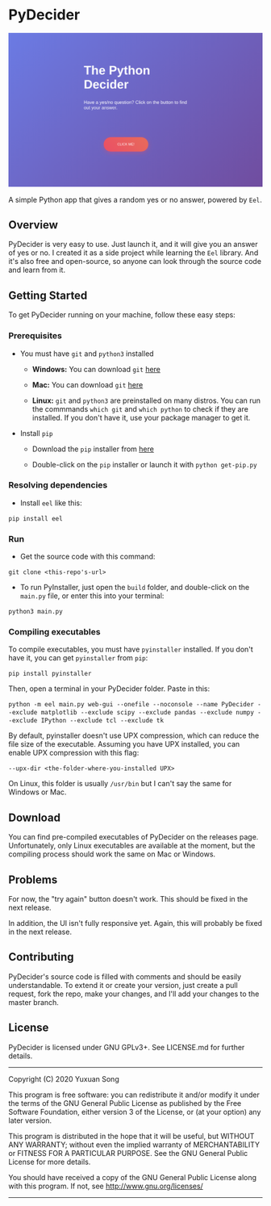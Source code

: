# PyDecider

![Image](markdown-images/Demo.png)

A simple Python app that gives a random yes or no answer, powered by `Eel`.

## Overview

PyDecider is very easy to use. Just launch it, and it will give you an answer of yes or no. I created it as a side project while learning the `Eel` library. And it's also free and open-source, so anyone can look through the source code and learn from it.

## Getting Started

To get PyDecider running on your machine, follow these easy steps:

### Prerequisites

* You must have `git` and `python3` installed

    * **Windows:** You can download `git` [here](https://git-scm.com/download/win)

    * **Mac:** You can download `git` [here](https://git-scm.com/download/mac)

    * **Linux:** `git` and `python3` are preinstalled on many distros. You can run the commmands `which git` and `which python` to check if they are installed. If you don't have it, use your package manager to get it.

* Install `pip` 

    * Download the `pip` installer from [here](https://bootstrap.pypa.io/get-pip.py)

    * Double-click on the `pip` installer or launch it with `python get-pip.py`

### Resolving dependencies

* Install `eel` like this:

```
pip install eel
```

### Run

* Get the source code with this command:

```
git clone <this-repo's-url>
```

* To run PyInstaller, just open the `build` folder, and double-click on the `main.py` file, or enter this into your terminal:

```
python3 main.py
```

### Compiling executables

To compile executables, you must have `pyinstaller` installed. If you don't have it, you can get `pyinstaller` from `pip`:

```
pip install pyinstaller
```

Then, open a terminal in your PyDecider folder. Paste in this:

```
python -m eel main.py web-gui --onefile --noconsole --name PyDecider --exclude matplotlib --exclude scipy --exclude pandas --exclude numpy --exclude IPython --exclude tcl --exclude tk
```

By default, pyinstaller doesn't use UPX compression, which can reduce the file size of the executable. Assuming you have UPX installed, you can enable UPX compression with this flag:

```
--upx-dir <the-folder-where-you-installed UPX>
```

On Linux, this folder is usually `/usr/bin` but I can't say the same for Windows or Mac.

## Download

You can find pre-compiled executables of PyDecider on the releases page. Unfortunately, only Linux executables are available at the moment, but the compiling process should work the same on Mac or Windows.

## Problems

For now, the "try again" button doesn't work. This should be fixed in the next release.

In addition, the UI isn't fully responsive yet. Again, this will probably be fixed in the next release.

## Contributing

PyDecider's source code is filled with comments and should be easily understandable. To extend it or create your version, just create a pull request, fork the repo, make your changes, and I'll add your changes to the master branch.

## License

PyDecider is licensed under GNU GPLv3+. See LICENSE.md for further details.

---

Copyright (C) 2020  Yuxuan Song

This program is free software: you can redistribute it and/or modify
it under the terms of the GNU General Public License as published by
the Free Software Foundation, either version 3 of the License, or
(at your option) any later version.

This program is distributed in the hope that it will be useful,
but WITHOUT ANY WARRANTY; without even the implied warranty of
MERCHANTABILITY or FITNESS FOR A PARTICULAR PURPOSE.  See the
GNU General Public License for more details.

You should have received a copy of the GNU General Public License
along with this program.  If not, see <http://www.gnu.org/licenses/>

---